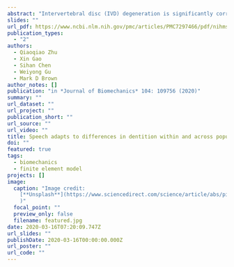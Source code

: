 ```yaml
---
abstract: "Intervertebral disc (IVD) degeneration is significantly correlated with the changes in structure and material properties of adjacent vertebral bone, possibly through mechanical and electrical interactions. However, the mechanisms underlying the alteration of the mechanical and electrical environment at the disc-vertebra interface related with disc degeneration have not been well studied. The objective of this study was to numerically investigate the long-term distributions of mechanical and electrical signals on the disc-vertebra interface with disc degeneration. A three-dimensional finite element model of a human lumbar IVD was used to study the mechanical and electric signals at the interface between disc and vertebral body. The disc degeneration was simulated by reducing the nutrition levels on the nucleus pulposus (NP)-vertebra interface and on the annulus fibrosus (AF) periphery to 30% and 60% of its normal values, respectively. In the simulation, the total external mechanical load applied to the disc-vertebra segment was assumed unchanged during disc degeneration. The simulation results showed that the compressive stress of solid matrix changed by up to ~37 kPa on the NP-vertebra interface, while it increased by up to ~32 kPa on the AF-vertebra interface. The shear stress increased by up to ~37 kPa with disc degeneration. The absolute value of the electric potential on the disc-vertebra interface of the disc slightly decreased with the disc degeneration (~0.5 mV). The knowledge of these spatial and temporal variations of the mechanical stresses and electric potential on the disc-vertebra interface is important for understanding the vertebrae adaptation and remodeling during disc degeneration."
slides: ""
url_pdf: https://www.ncbi.nlm.nih.gov/pmc/articles/PMC7297466/pdf/nihms-1581681.pdf
publication_types:
  - "2"
authors:
  - Qiaoqiao Zhu
  - Xin Gao
  - Sihan Chen
  - Weiyong Gu
  - Mark D Brown
author_notes: []
publication: "in *Journal of Biomechanics* 104: 109756 (2020)"
summary: ""
url_dataset: ""
url_project: ""
publication_short: ""
url_source: ""
url_video: ""
title: Speech adapts to differences in dentition within and across populations
doi: ""
featured: true
tags:
  - biomechanics
  - finite element model
projects: []
image:
  caption: "Image credit:
    [**Unsplash**](https://www.sciencedirect.com/science/article/abs/pii/S002192902030172X
    )"
  focal_point: ""
  preview_only: false
  filename: featured.jpg
date: 2020-03-16T07:20:09.747Z
url_slides: ""
publishDate: 2020-03-16T00:00:00.000Z
url_poster: ""
url_code: ""
---
```

